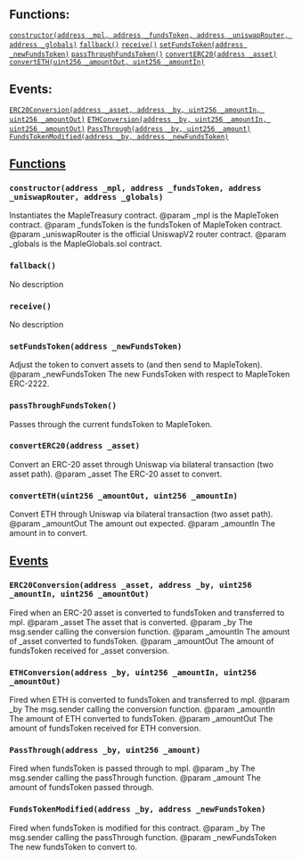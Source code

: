 

## Functions:
[`constructor(address _mpl, address _fundsToken, address _uniswapRouter, address _globals)`](#MapleTreasury-constructor-address-address-address-address-)
[`fallback()`](#MapleTreasury-fallback--)
[`receive()`](#MapleTreasury-receive--)
[`setFundsToken(address _newFundsToken)`](#MapleTreasury-setFundsToken-address-)
[`passThroughFundsToken()`](#MapleTreasury-passThroughFundsToken--)
[`convertERC20(address _asset)`](#MapleTreasury-convertERC20-address-)
[`convertETH(uint256 _amountOut, uint256 _amountIn)`](#MapleTreasury-convertETH-uint256-uint256-)

## Events:
[`ERC20Conversion(address _asset, address _by, uint256 _amountIn, uint256 _amountOut)`](#MapleTreasury-ERC20Conversion-address-address-uint256-uint256-)
[`ETHConversion(address _by, uint256 _amountIn, uint256 _amountOut)`](#MapleTreasury-ETHConversion-address-uint256-uint256-)
[`PassThrough(address _by, uint256 _amount)`](#MapleTreasury-PassThrough-address-uint256-)
[`FundsTokenModified(address _by, address _newFundsToken)`](#MapleTreasury-FundsTokenModified-address-address-)

## <u>Functions</u>

### `constructor(address _mpl, address _fundsToken, address _uniswapRouter, address _globals)`
Instantiates the MapleTreasury contract.
        @param  _mpl is the MapleToken contract.
        @param  _fundsToken is the fundsToken of MapleToken contract.
        @param  _uniswapRouter is the official UniswapV2 router contract.
        @param  _globals is the MapleGlobals.sol contract.

### `fallback()`
No description

### `receive()`
No description

### `setFundsToken(address _newFundsToken)`
Adjust the token to convert assets to (and then send to MapleToken).
        @param _newFundsToken The new FundsToken with respect to MapleToken ERC-2222.

### `passThroughFundsToken()`
Passes through the current fundsToken to MapleToken.

### `convertERC20(address _asset)`
Convert an ERC-20 asset through Uniswap via bilateral transaction (two asset path).
        @param _asset The ERC-20 asset to convert.

### `convertETH(uint256 _amountOut, uint256 _amountIn)`
Convert ETH through Uniswap via bilateral transaction (two asset path).
        @param _amountOut The amount out expected.
        @param _amountIn  The amount in to convert.

## <u>Events</u>

### `ERC20Conversion(address _asset, address _by, uint256 _amountIn, uint256 _amountOut)`
Fired when an ERC-20 asset is converted to fundsToken and transferred to mpl.
        @param _asset     The asset that is converted.
        @param _by        The msg.sender calling the conversion function.
        @param _amountIn  The amount of _asset converted to fundsToken.
        @param _amountOut The amount of fundsToken received for _asset conversion.

### `ETHConversion(address _by, uint256 _amountIn, uint256 _amountOut)`
Fired when ETH is converted to fundsToken and transferred to mpl.
        @param _by        The msg.sender calling the conversion function.
        @param _amountIn  The amount of ETH converted to fundsToken.
        @param _amountOut The amount of fundsToken received for ETH conversion.

### `PassThrough(address _by, uint256 _amount)`
Fired when fundsToken is passed through to mpl.
        @param _by        The msg.sender calling the passThrough function.
        @param _amount    The amount of fundsToken passed through.

### `FundsTokenModified(address _by, address _newFundsToken)`
Fired when fundsToken is modified for this contract.
        @param _by            The msg.sender calling the passThrough function.
        @param _newFundsToken The new fundsToken to convert to.
